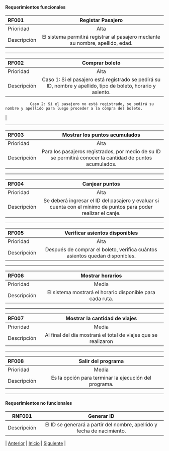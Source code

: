 #### Requerimientos funcionales


| RF001   |     Registar Pasajero    |
| :---        |    :----:   |
| Prioridad | Alta |
| Descripción |El sistema permitirá registrar al pasajero mediante su nombre, apellido, edad. |

***

| RF002   |     Comprar boleto    |
| :---        |    :----:   |
| Prioridad | Alta |
| Descripción |Caso 1: Si el pasajero está registrado se pedirá su ID, nombre y apellido, tipo de boleto, horario y asiento. 
               Caso 2: Si el pasajero no está registrado, se pedirá su nombre y apellido para luego proceder a la compra del boleto.
 |

***

| RF003   |     Mostrar los puntos acumulados    |
| :---        |    :----:   |
| Prioridad | Alta |
| Descripción |Para los pasajeros registrados, por medio de su ID se permitirá conocer la cantidad de puntos acumulados. |

***

| RF004   |     Canjear puntos    |
| :---        |    :----:   |
| Prioridad | Alta |
| Descripción |Se deberá ingresar el ID del pasajero y evaluar si cuenta con el mínimo de puntos para poder realizar el canje. |

***

| RF005   |     Verificar asientos disponibles    |
| :---        |    :----:   |
| Prioridad | Alta |
| Descripción |Después de comprar el boleto, verifica cuántos asientos quedan disponibles.  |

***

| RF006   |     Mostrar horarios    |  
| :---        |    :----:   |
| Prioridad | Media |
| Descripción |El sistema mostrará el horario disponible para cada ruta.  |

***

| RF007   |     Mostrar la cantidad de viajes    |  
| :---        |    :----:   |
| Prioridad | Media |
| Descripción |Al final del día mostrará el total de viajes que se realizaron |

***

| RF008   |     Salir del programa    |  
| :---        |    :----:   |
| Prioridad | Media |
| Descripción |Es la opción para terminar la ejecución del programa. |

***

#### Requerimientos no funcionales

| RNF001   |     Generar ID    |  
|----------|:-------------:|
| Descripción |El ID se generará a partir del nombre, apellido y fecha de nacimiento. |

| [Anterior](https://https://github.com/WilderTurriza/PropuestaFinal "Anterior") 
| [Inicio](https://https://github.com/WilderTurriza/PropuestaFinal "Inicio") 
| [Siguiente](https://https://github.com/WilderTurriza/PropuestaFinal "Siguiente") |

